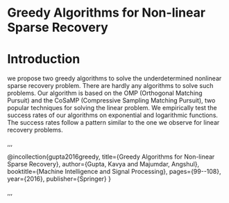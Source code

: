 # Greedy Algorithms for Non-linear Sparse Recovery

# Introduction 

we propose two greedy algorithms to solve the underdetermined nonlinear sparse recovery problem. There are hardly any algorithms to solve such problems. Our algorithm is based on the OMP (Orthogonal Matching Pursuit) and the CoSaMP (Compressive Sampling Matching Pursuit), two popular techniques for solving the linear problem. We empirically test the success rates of our algorithms on exponential and logarithmic functions. The success rates follow a pattern similar to the one we observe for linear recovery problems.


,,,

@incollection{gupta2016greedy,
  title={Greedy Algorithms for Non-linear Sparse Recovery},
  author={Gupta, Kavya and Majumdar, Angshul},
  booktitle={Machine Intelligence and Signal Processing},
  pages={99--108},
  year={2016},
  publisher={Springer}
}

,,,

